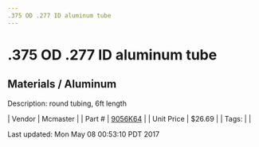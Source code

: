 ```yaml
---
.375 OD .277 ID aluminum tube
---
```


# .375 OD .277 ID aluminum tube
## Materials / Aluminum
Description: 	round tubing, 6ft length 

| Vendor | Mcmaster | 
| Part # | [9056K64](https://www.mcmaster.com/#9056K64) | 
| Unit Price | $26.69 | 
| Tags: |  | 

Last updated: Mon May 08 00:53:10 PDT 2017